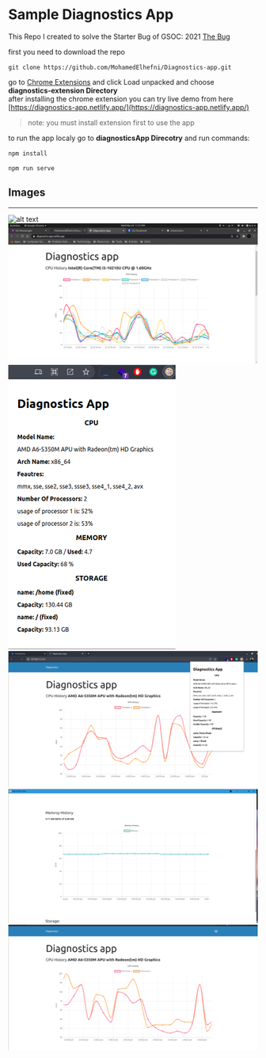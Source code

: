 # Sample Diagnostics App
This Repo I created to solve the Starter Bug of GSOC: 2021 [The Bug](https://docs.google.com/document/d/1CltFQ7oIA0TO47xzpRFvvOrfpI9qeJZCMM8QSxjiuNk/edit?resourcekey=0-usYPDX3vZ6xiOQfxYkSG5w#heading=h.23klu77rnpy9)  

first you need to download the repo 
```
git clone https://github.com/MohamedElhefni/Diagnostics-app.git
```
go to [Chrome Extensions](chrome://extensions/) and click Load unpacked and choose **diagnostics-extension Directory**  
after installing the chrome extension you can try live demo from here  
[https://diagnostics-app.netlify.app/](https://diagnostics-app.netlify.app/)

> note: you must install extension first to use the app   

to run the app localy go to **diagnosticsApp Direcotry** and run commands: 
```
npm install
```

```
npm run serve
```

## Images
___
![alt text](./img/img/cpu-chart-1.png "Chart 1 multiple cores")
![alt text](./img/multiple-cores.png "multiple cores chart")
![alt text](./img/diagnsotics-extension.png "the extension")
![alt text](./img/app-with-ext.png "Cpu Chart With the extension")
![alt text](./img/pwa-mem-usage.png "Memory Usage Chart on pwa app")
![alt text](./img/cpuusage.png "Cpu Usage Chart ")
